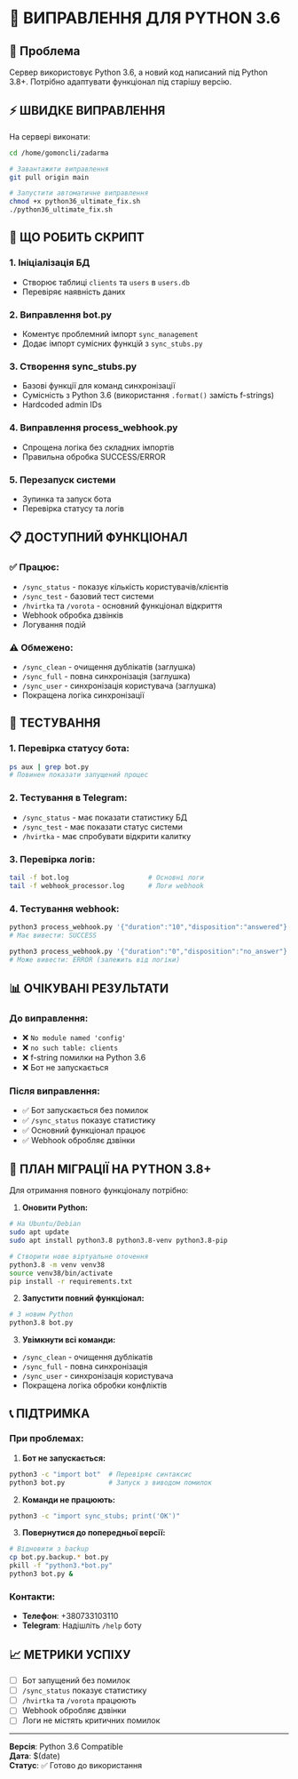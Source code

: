 # 🐍 ВИПРАВЛЕННЯ ДЛЯ PYTHON 3.6

## 🎯 Проблема
Сервер використовує Python 3.6, а новий код написаний під Python 3.8+. Потрібно адаптувати функціонал під старішу версію.

## ⚡ ШВИДКЕ ВИПРАВЛЕННЯ

На сервері виконати:
```bash
cd /home/gomoncli/zadarma

# Завантажити виправлення
git pull origin main

# Запустити автоматичне виправлення
chmod +x python36_ultimate_fix.sh
./python36_ultimate_fix.sh
```

## 🔧 ЩО РОБИТЬ СКРИПТ

### 1. Ініціалізація БД
- Створює таблиці `clients` та `users` в `users.db`
- Перевіряє наявність даних

### 2. Виправлення bot.py
- Коментує проблемний імпорт `sync_management`
- Додає імпорт сумісних функцій з `sync_stubs.py`

### 3. Створення sync_stubs.py
- Базові функції для команд синхронізації
- Сумісність з Python 3.6 (використання `.format()` замість f-strings)
- Hardcoded admin IDs

### 4. Виправлення process_webhook.py
- Спрощена логіка без складних імпортів
- Правильна обробка SUCCESS/ERROR

### 5. Перезапуск системи
- Зупинка та запуск бота
- Перевірка статусу та логів

## 📋 ДОСТУПНИЙ ФУНКЦІОНАЛ

### ✅ Працює:
- `/sync_status` - показує кількість користувачів/клієнтів
- `/sync_test` - базовий тест системи  
- `/hvirtka` та `/vorota` - основний функціонал відкриття
- Webhook обробка дзвінків
- Логування подій

### ⚠️ Обмежено:
- `/sync_clean` - очищення дублікатів (заглушка)
- `/sync_full` - повна синхронізація (заглушка)
- `/sync_user` - синхронізація користувача (заглушка)
- Покращена логіка синхронізації

## 🧪 ТЕСТУВАННЯ

### 1. Перевірка статусу бота:
```bash
ps aux | grep bot.py
# Повинен показати запущений процес
```

### 2. Тестування в Telegram:
- `/sync_status` - має показати статистику БД
- `/sync_test` - має показати статус системи
- `/hvirtka` - має спробувати відкрити калитку

### 3. Перевірка логів:
```bash
tail -f bot.log                    # Основні логи
tail -f webhook_processor.log      # Логи webhook
```

### 4. Тестування webhook:
```bash
python3 process_webhook.py '{"duration":"10","disposition":"answered"}'
# Має вивести: SUCCESS

python3 process_webhook.py '{"duration":"0","disposition":"no_answer"}'  
# Може вивести: ERROR (залежить від логіки)
```

## 📊 ОЧІКУВАНІ РЕЗУЛЬТАТИ

### До виправлення:
- ❌ `No module named 'config'`
- ❌ `no such table: clients`
- ❌ f-string помилки на Python 3.6
- ❌ Бот не запускається

### Після виправлення:
- ✅ Бот запускається без помилок
- ✅ `/sync_status` показує статистику
- ✅ Основний функціонал працює
- ✅ Webhook обробляє дзвінки

## 🔄 ПЛАН МІГРАЦІЇ НА PYTHON 3.8+

Для отримання повного функціоналу потрібно:

1. **Оновити Python:**
```bash
# На Ubuntu/Debian
sudo apt update
sudo apt install python3.8 python3.8-venv python3.8-pip

# Створити нове віртуальне оточення
python3.8 -m venv venv38
source venv38/bin/activate
pip install -r requirements.txt
```

2. **Запустити повний функціонал:**
```bash
# З новим Python
python3.8 bot.py
```

3. **Увімкнути всі команди:**
- `/sync_clean` - очищення дублікатів
- `/sync_full` - повна синхронізація  
- `/sync_user` - синхронізація користувача
- Покращена логіка обробки конфліктів

## 📞 ПІДТРИМКА

### При проблемах:

1. **Бот не запускається:**
```bash
python3 -c "import bot"  # Перевіряє синтаксис
python3 bot.py           # Запуск з виводом помилок
```

2. **Команди не працюють:**
```bash
python3 -c "import sync_stubs; print('OK')"
```

3. **Повернутися до попередньої версії:**
```bash
# Відновити з backup
cp bot.py.backup.* bot.py
pkill -f "python3.*bot.py"
python3 bot.py &
```

### Контакти:
- **Телефон**: +380733103110
- **Telegram**: Надішліть `/help` боту

## 📈 МЕТРИКИ УСПІХУ

- [ ] Бот запущений без помилок
- [ ] `/sync_status` показує статистику
- [ ] `/hvirtka` та `/vorota` працюють  
- [ ] Webhook обробляє дзвінки
- [ ] Логи не містять критичних помилок

---
**Версія**: Python 3.6 Compatible  
**Дата**: $(date)  
**Статус**: ✅ Готово до використання
